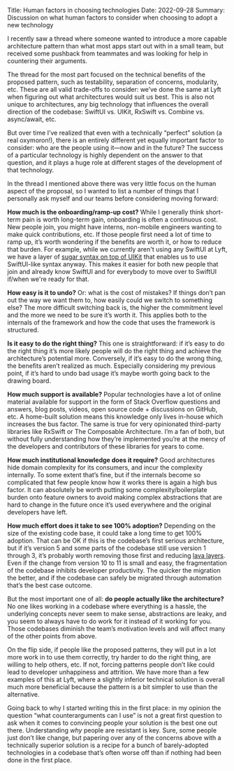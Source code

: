Title: Human factors in choosing technologies
Date: 2022-09-28
Summary: Discussion on what human factors to consider when choosing to adopt a new technology

I recently saw a thread where someone wanted to introduce a more capable
architecture pattern than what most apps start out with in a small team, but
received some pushback from teammates and was looking for help in countering
their arguments.

The thread for the most part focused on the technical benefits of the proposed
pattern, such as testability, separation of concerns, modularity, etc. These are
all valid trade-offs to consider: we’ve done the same at Lyft when figuring out
what architectures would suit us best. This is also not unique to architectures,
any big technology that influences the overall direction of the codebase:
SwiftUI vs. UIKit, RxSwift vs. Combine vs. async/await, etc.

But over time I’ve realized that even with a technically “perfect” solution (a
real oxymoron!), there is an entirely different yet equally important factor to
consider: who are the people using it—now and in the future? The success of a
particular technology is highly dependent on the answer to that question, and it
plays a huge role at different stages of the development of that technology.

In the thread I mentioned above there was very little focus on the human aspect
of the proposal, so I wanted to list a number of things that I personally ask
myself and our teams before considering moving forward:

**How much is the onboarding/ramp-up cost?** While I generally think short-term
pain is worth long-term gain, onboarding is often a continuous cost. New people
join, you might have interns, non-mobile engineers wanting to make quick
contributions, etc. If those people first need a lot of time to ramp up, it’s
worth wondering if the benefits are worth it, or how to reduce that burden. For
example, while we currently aren't using any SwiftUI at Lyft, we have a layer of
[sugar syntax on top of UIKit][2] that enables us to use SwiftUI-like syntax anyway.
This makes it easier for both new people that join and already know SwiftUI and
for everybody to move over to SwiftUI if/when we're ready for that.

**How easy is it to undo?** Or: what is the cost of mistakes? If things don’t
pan out the way we want them to, how easily could we switch to something else?
The more difficult switching back is, the higher the commitment level and the
more we need to be sure it’s worth it. This applies both to the internals of the
framework and how the code that uses the framework is structured.

**Is it easy to do the right thing?** This one is straightforward: if it’s easy
to do the right thing it’s more likely people will do the right thing and
achieve the architecture’s potential more. Conversely, if it’s easy to do the
wrong thing, the benefits aren’t realized as much. Especially considering my
previous point, if it’s hard to undo bad usage it’s maybe worth going back to
the drawing board.

**How much support is available?** Popular technologies have a lot of online
material available for support in the form of Stack Overflow questions and
answers, blog posts, videos, open source code + discussions on GitHub, etc. A
home-built solution means this knowledge only lives in-house which increases the
bus factor. The same is true for very opinionated third-party libraries like
RxSwift or The Composable Architecture. I’m a fan of both, but without fully
understanding how they’re implemented you’re at the mercy of the developers and
contributors of these libraries for years to come.

**How much institutional knowledge does it require?** Good architectures hide
domain complexity for its consumers, and incur the complexity internally. To
some extent that’s fine, but if the internals become so complicated that few
people know how it works there is again a high bus factor. It can absolutely be
worth putting some complexity/boilerplate burden onto feature owners to avoid
making complex abstractions that are hard to change in the future once it’s used
everywhere and the original developers have left.

**How much effort does it take to see 100% adoption?** Depending on the size of
the existing code base, it could take a long time to get 100% adoption. That can
be OK if this is the codebase’s first serious architecture, but if it’s version
5 and some parts of the codebase still use version 1 through 3, it’s probably
worth removing those first and reducing [lava layers][1]. Even if the change
from version 10 to 11 is small and easy, the fragmentation of the codebase
inhibits developer productivity. The quicker the migration the better, and if
the codebase can safely be migrated through automation that’s the best case
outcome.

But the most important one of all: **do people actually like the architecture?**
No one likes working in a codebase where everything is a hassle, the underlying
concepts never seem to make sense, abstractions are leaky, and you seem to
always have to do work for it instead of it working for you. Those codebases
diminish the team’s motivation levels and will affect many of the other points
from above.

On the flip side, if people like the proposed patterns, they will put in a lot
more work in to use them correctly, try harder to do the right thing, are
willing to help others, etc. If not, forcing patterns people don’t like could
lead to developer unhappiness and attrition. We have more than a few examples of
this at Lyft, where a slightly inferior technical solution is overall much more
beneficial because the pattern is a bit simpler to use than the alternative.

Going back to why I started writing this in the first place: in my opinion the
question “what counterarguments can I use” is not a great first question to ask
when it comes to convincing people your solution is the best one out there.
Understanding _why_ people are resistant is key. Sure, some people just don’t
like change, but papering over any of the concerns above with a technically
superior solution is a recipe for a bunch of barely-adopted technologies in a
codebase that’s often worse off than if nothing had been done in the first
place.

[1]: http://mikehadlow.blogspot.com/2014/12/the-lava-layer-anti-pattern.html
[2]: http://www.scottberrevoets.com/2021/10/14/ios-architecture-at-lyft/#declarative-ui
